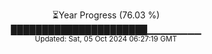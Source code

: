 <p align="center">
⏳Year Progress (76.03 %) <br>
██████████████████████▁▁▁▁▁▁▁▁ <br>
<sub>Updated: Sat, 05 Oct 2024 06:27:19 GMT</sub>
</p>

